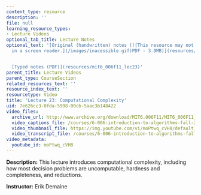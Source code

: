 ```yaml
---
content_type: resource
description: ''
file: null
learning_resource_types:
- Lecture Videos
optional_tab_title: Lecture Notes
optional_text: '[Original (handwritten) notes (![This resource may not render correctly
  in a screen reader.](/images/inacessible.gif)PDF - 3.9MB)](resources/mit6_006f11_lec23_orig)


  [Typed notes (PDF)](resources/mit6_006f11_lec23)'
parent_title: Lecture Videos
parent_type: CourseSection
related_resources_text: ''
resource_index_text: ''
resourcetype: Video
title: 'Lecture 23: Computational Complexity'
uid: 7e626cc3-0fda-5998-00cb-5aac3b148422
video_files:
  archive_url: http://www.archive.org/download/MIT6.006F11/MIT6_006F11_lec23_300k.mp4
  video_captions_file: /courses/6-006-introduction-to-algorithms-fall-2011/19a98a90ed155a41aa80505ab74281cc_moPtwq_cVH8.vtt
  video_thumbnail_file: https://img.youtube.com/vi/moPtwq_cVH8/default.jpg
  video_transcript_file: /courses/6-006-introduction-to-algorithms-fall-2011/a2ee5c645c0c690e76f5d0db4807edcd_moPtwq_cVH8.pdf
video_metadata:
  youtube_id: moPtwq_cVH8
---
```


**Description:** This lecture introduces computational complexity, including how most decision problems are uncomputable, hardness and completeness, and reductions.

**Instructor:** Erik Demaine